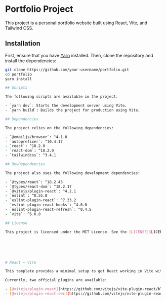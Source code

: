 # Portfolio Project

This project is a personal portfolio website built using React, Vite, and Tailwind CSS. 

## Installation

First, ensure that you have [Yarn](https://yarnpkg.com/) installed. Then, clone the repository and install the dependencies:

```sh
git clone https://github.com/your-username/portfolio.git
cd portfolio
yarn install

## Scripts

The following scripts are available in the project:

- `yarn dev`: Starts the development server using Vite.
- `yarn build`: Builds the project for production using Vite.

## Dependencies

The project relies on the following dependencies:

- `@emailjs/browser`: ^4.1.0
- `autoprefixer`: ^10.4.17
- `react`: ^18.2.0
- `react-dom`: ^18.2.0
- `tailwindcss`: ^3.4.1

## DevDependencies

The project also uses the following development dependencies:

- `@types/react`: ^18.2.43
- `@types/react-dom`: ^18.2.17
- `@vitejs/plugin-react`: ^4.2.1
- `eslint`: ^8.55.0
- `eslint-plugin-react`: ^7.33.2
- `eslint-plugin-react-hooks`: ^4.6.0
- `eslint-plugin-react-refresh`: ^0.4.5
- `vite`: ^5.0.8

## License

This project is licensed under the MIT License. See the [LICENSE](LICENSE) file for details.






# React + Vite

This template provides a minimal setup to get React working in Vite with HMR and some ESLint rules.

Currently, two official plugins are available:

- [@vitejs/plugin-react](https://github.com/vitejs/vite-plugin-react/blob/main/packages/plugin-react/README.md) uses [Babel](https://babeljs.io/) for Fast Refresh
- [@vitejs/plugin-react-swc](https://github.com/vitejs/vite-plugin-react-swc) uses [SWC](https://swc.rs/) for Fast Refresh
